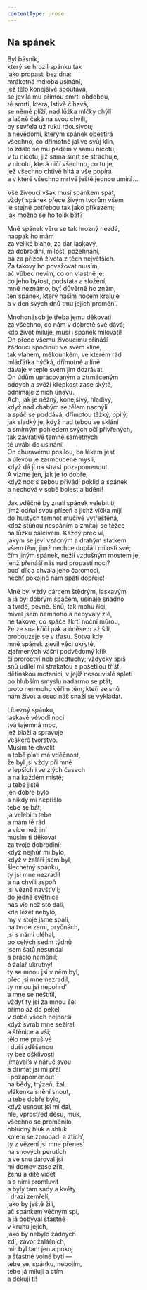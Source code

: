 ```yaml
---
contentType: prose
---
```


## Na spánek

Byl básník,  
který se hrozil spánku tak  
jako propasti bez dna:  
mrákotná mdloba usínání,  
jež tělo konejšivě spoutává,  
se jevila mu přímou smrti obdobou,  
té smrti, která, lstivě číhavá,  
se němě plíží, nad lůžka mlčky chýlí  
a lačně čeká na svou chvíli,  
by sevřela už ruku rdousivou;  
a nevědomí, kterým spánek obestírá  
všechno, co dřímotně jal ve svůj klín,  
to zdálo se mu pádem v samu nicotu,  
v tu nicotu, jíž sama smrt se strachuje,  
v nicotu, která ničí všechno, co tu je,  
jež všechno chtivě hltá a vše popírá  
a v které všechno mrtvé ještě jednou umírá…

Vše živoucí však musí spánkem spát,  
vždyť spánek přece živým tvorům všem  
je stejně potřebou tak jako příkazem;  
jak možno se ho tolik bát?

Mně spánek věru se tak hrozný nezdá,  
naopak ho mám  
za veliké blaho, za dar laskavý,  
za dobrodiní, milost, požehnání,  
ba za přízeň života z těch největších.  
Za takový ho považovat musím,  
ač vůbec nevím, co on vlastně je;  
co jeho bytost, podstata a složení,  
mně neznámo, byť důvěrně ho znám,  
ten spánek, který našim nocem kraluje  
a v den svých dnů tmu jejich promění.

Mnohonásob je třeba jemu děkovati  
za všechno, co nám v dobrotě své dává;  
kdo život miluje, musí i spánek milovati!  
On přece všemu živoucímu přináší  
žádoucí spočinutí ve svém klíně,  
tak vlahém, měkounkém, ve kterém rád  
mláďátka hýčká, dřímotně a líně  
dávaje v teple svém jim dozrávat.  
On údům upracovaným a ztrmáceným  
oddych a svěží křepkost zase skýtá,  
odnímaje z nich únavu.  
Ach, jak je něžný, konejšivý, hladivý,  
když nad chabým se tělem nachýlí  
a spáč se poddává, dřímotou těžký, opilý,  
jak sladký je, když nad tebou se sklání  
a smírným pohledem svých očí přivřených,  
tak závrativě temně sametných  
tě uvábí do usínání!  
On churavému posilou, ba lékem jest  
a úlevou je zarmoucené mysli,  
když dá jí na strast pozapomenout.  
A vizme jen, jak je to dobře,  
když noc s sebou přivádí poklid a spánek  
a nechová v sobě bolest a bdění!

Jak vděčně by znali spánek velebit ti,  
jimž odňal svou přízeň a jichž víčka míjí  
do hustých temnot mučivě vytřeštěná,  
kdož stůňou nespáním a zmítají se těžce  
na lůžku palčivém. Každý přec ví,  
jakým se jeví vzácným a drahým statkem  
všem těm, jimž nechce dopřáti milosti své;  
čím jiným spánek, nežli vzdušným mostem je,  
jenž přenáší nás nad propastí noci?  
buď dík a chvála jeho čaromoci,  
nechť pokojně nám spáti dopřeje!

Mně byl vždy dárcem štědrým, laskavým  
a já byl dobrým spáčem, usínaje snadno  
a tvrdě, pevně. Snů, tak mohu říci,  
míval jsem nemnoho a nebývaly zlé,  
ne takové, co spáče škrtí noční můrou,  
že ze sna křičí pak a úděsem až šílí,  
probouzeje se v třasu. Sotva kdy  
mně spánek zjevil věci ukryté,  
zjařmených vášní podvědomý křik  
či proroctví neb předtuchy; vždycky spíš  
snů udílel mi strakatou a pošetilou tříšť,  
dětinskou motanici, v jejíž nesouvislé spleti  
po hlubším smyslu nadarmo se ptát;  
proto nemnoho věřím těm, kteří ze snů  
nám život a osud náš snaží se vykládat.

Líbezný spánku,  
laskavě vévodí noci  
tvá tajemná moc,  
jež blaží a spravuje  
veškeré tvorstvo.  
Musím tě chválit  
a tobě platí má vděčnost,  
že byl jsi vždy při mně  
v lepších i ve zlých časech  
a na každém místě;  
u tebe jistě  
jen dobře bylo  
a nikdy mi nepřišlo  
tebe se bát;  
já velebím tebe  
a mám tě rád  
a více než jiní  
musím ti děkovat  
za tvoje dobrodiní;  
když nejhůř mi bylo,  
když v žaláři jsem byl,  
šlechetný spánku,  
ty jsi mne nezradil  
a na chvíli aspoň  
jsi vězně navštívil;  
do jedné světnice  
nás víc než sto dali,  
kde ležet nebylo,  
my v stoje jsme spali,  
na tvrdé zemi, pryčnách,  
jsi s námi uléhal,  
po celých sedm týdnů  
jsem šatů nesundal  
a prádlo neměnil;  
ó žalář ukrutný!  
ty se mnou jsi v něm byl,  
přec jsi mne nezradil,  
ty mnou jsi nepohrd’  
a mne se neštítil,  
vždyť ty jsi za mnou šel  
přímo až do pekel,  
v době všech nejhorší,  
když svrab mne sežíral  
a štěnice a vši;  
tělo mé prašivé  
i duši zděšenou  
ty bez ošklivosti  
jímával’s v náruč svou  
a dřímat jsi mi přál  
i pozapomenout  
na bědy, trýzeň, žal,  
vlákenka snění snout,  
u tebe dobře bylo,  
když usnout jsi mi dal,  
hle, vprostřed děsu, muk,  
všechno se proměnilo,  
obludný hluk a shluk  
kolem se zpropad’ a ztich’,  
ty z vězení jsi mne přenes’  
na snových perutích  
a ve snu daroval jsi  
mi domov zase zřít,  
ženu a dítě vidět  
a s nimi promluvit  
a byly tam sady a květy  
i drazí zemřelí,  
jako by ještě žili,  
ač spánkem věčným spí,  
a já pobýval šťastně  
v kruhu jejich,  
jako by nebylo žádných  
zdí, závor žalářních,  
mír byl tam jen a pokoj  
a šťastné volné bytí —  
tebe se, spánku, nebojím,  
tebe já miluji a ctím  
a děkuji ti!
